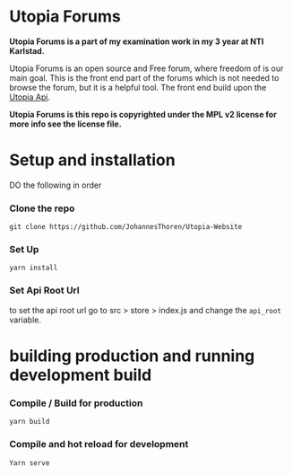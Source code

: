 # Utopia Forums
**Utopia Forums is a part of my examination work in my 3 year at NTI Karlstad.**

Utopia Forums is an open source and Free forum, where freedom of is our main goal. This is the front end part of the forums which is not needed to browse the forum, but it is a helpful tool. The front end build upon the [Utopia Api](https://github.com/JohannesThoren/Utopia-Api).

**Utopia Forums is this repo is copyrighted under the MPL v2 license for more info see the license file.**


# Setup and installation
DO the following in order
### Clone the repo
```
git clone https://github.com/JohannesThoren/Utopia-Website
```

### Set Up
```
yarn install
```

### Set Api Root Url
to set the api root url go to src > store > index.js and change the `api_root` variable.
# building production and running development build 
### Compile / Build for production
```
yarn build
```

### Compile and hot reload for development
```
Yarn serve
```
